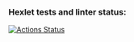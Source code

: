 ### Hexlet tests and linter status:
[![Actions Status](https://github.com/AngelAzrail/frontend-project-lvl2/workflows/hexlet-check/badge.svg)](https://github.com/AngelAzrail/check-difference/actions)